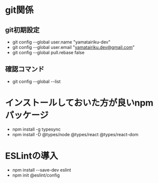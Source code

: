 # git関係
## git初期設定
* git config --global user.name "yamatairiku-dev"
* git config --global user.email "yamatairiku.dev@gmail.com"
* git config --global pull.rebase false
## 確認コマンド
* git config --global --list

# インストールしておいた方が良いnpmパッケージ
* npm install -g typesync
* npm install -D @types/node @types/react @types/react-dom

# ESLintの導入
* npm install --save-dev eslint
* npm init @eslint/config
